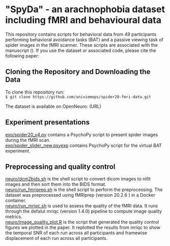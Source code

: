 # "SpyDa" - an arachnophobia dataset including fMRI and behavioural data 

This repository contains scripts for behavioral data from 49 participants performing behavioral avoidance tasks (BAT) and a passive viewing task of spider images in the fMRI scanner. These scripts are associated with the manuscript (). If you use the dataset or associated code, please cite the following paper: 


## Cloning the Repository and Downloading the Data 
 
To clone this repository run:  
`$ git clone https://github.com/univiemops/spider20-fmri-data.git` 

The dataset is available on OpenNeuro: (URL)

## Experiment presentations
[exp/spider20_v4.py](https://github.com/univiemops/spider20-fmri-data/blob/main/exp/spider20_v4.py) contains a PsychoPy script to present spider images during the fMRI scan. \
[exp/spider_slider_new.psyexp]() contains PsychoPy script for the virtual BAT experiment. 

## Preprocessing and quality control
[neuro/dcm2bids.sh](https://github.com/univiemops/spider20-fmri-data/blob/main/neuro/dcm2bids.sh) is the shell script to convert dicom images to nifit images and then sort them into the BIDS format. \
[neuro/run_fmriprep.sh](https://github.com/univiemops/spider20-fmri-data/blob/main/neuro/run_fmriprep.sh) is the shell script to perform the preprocessing. The dataset was preprocessed using fMRIprep (version 20.2.6 ) in a Docker container. \
[neuro/run_mriqc.sh](https://github.com/univiemops/spider20-fmri-data/blob/main/neuro/run_mriqc.sh) is used to assess the quality of the fMRI data. It runs through the defalut mriqc (version 1.4.0) pipeline to compute image quality metrics. \
[neuro/image_quality_plot.R](https://github.com/univiemops/spider20-fmri-data/blob/main/neuro/image_quality_plot.R) is the script that generated the quality control figures we plotted in the paper. It replotted the results from mriqc to show the temporal SNR of each run across all participants and framewise displacement of each run across all participants.



